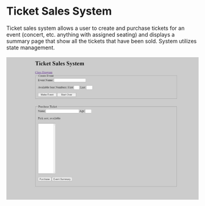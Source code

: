# Ticket Sales System

Ticket sales system allows a user to create and purchase tickets for an event (concert, etc. anything with assigned seating) and displays a summary page that show all the tickets that have been sold. System utilizes state management.
<br>
<br>
![](Images/ticket_sales_system.JPG)
